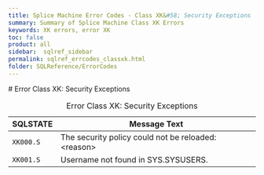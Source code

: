 ```yaml
---
title: Splice Machine Error Codes - Class XK&#58; Security Exceptions
summary: Summary of Splice Machine Class XK Errors
keywords: XK errors, error XK
toc: false
product: all
sidebar:  sqlref_sidebar
permalink: sqlref_errcodes_classxk.html
folder: SQLReference/ErrorCodes
---
```

<section>
<div class="TopicContent" data-swiftype-index="true" markdown="1">
# Error Class XK: Security Exceptions

<table>
                <caption>Error Class XK: Security Exceptions</caption>
                <thead>
                    <tr>
                        <th>SQLSTATE</th>
                        <th>Message Text</th>
                    </tr>
                </thead>
                <tbody>
                    <tr>
                        <td><code>XK000.S</code></td>
                        <td>The security policy could not be reloaded: <span class="VarName">&lt;reason&gt;</span></td>
                    </tr>
                    <tr>
                        <td><code>XK001.S</code></td>
                        <td>Username not found in SYS.SYSUSERS.</td>
                    </tr>
                </tbody>
            </table>
</div>
</section>


